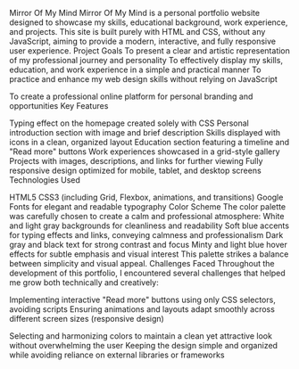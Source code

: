 Mirror Of My Mind
Mirror Of My Mind is a personal portfolio website designed to showcase my skills, educational background, work experience, and projects. This site is built purely with HTML and CSS, without any JavaScript, aiming to provide a modern, interactive, and fully responsive user experience. Project Goals
To present a clear and artistic representation of my professional journey and personality
To effectively display my skills, education, and work experience in a simple and practical manner
To practice and enhance my web design skills without relying on JavaScript

To create a professional online platform for personal branding and opportunities
Key Features

Typing effect on the homepage created solely with CSS
Personal introduction section with image and brief description
Skills displayed with icons in a clean, organized layout
Education section featuring a timeline and "Read more" buttons
Work experiences showcased in a grid-style gallery
Projects with images, descriptions, and links for further viewing
Fully responsive design optimized for mobile, tablet, and desktop screens
Technologies Used

HTML5
CSS3 (including Grid, Flexbox, animations, and transitions)
Google Fonts for elegant and readable typography
Color Scheme
The color palette was carefully chosen to create a calm and professional atmosphere:
White and light gray backgrounds for cleanliness and readability
Soft blue accents for typing effects and links, conveying calmness and professionalism
Dark gray and black text for strong contrast and focus
Minty and light blue hover effects for subtle emphasis and visual interest
This palette strikes a balance between simplicity and visual appeal.
Challenges Faced
Throughout the development of this portfolio, I encountered several challenges that helped me grow both technically and creatively:

Implementing interactive "Read more" buttons using only CSS selectors, avoiding scripts
Ensuring animations and layouts adapt smoothly across different screen sizes (responsive design)

Selecting and harmonizing colors to maintain a clean yet attractive look without overwhelming the user
Keeping the design simple and organized while avoiding reliance on external libraries or frameworks

